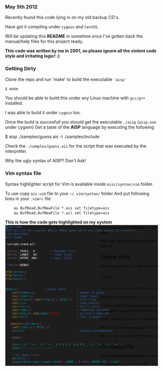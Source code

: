 ### May 5th 2012
Recently found this code lying in on my old backup CD's.

Have got it compiling under `cygwin` and `CentOS`.

Will be updating this **README** in sometime once I've gotten back the manual/help files for this project ready.

**This code was written by me in 2001, so please ignore all the violent code style and irritating logic! :)**

### Getting Dirty
Clone the repo and run 'make' to build the executable `'aisp'`

```bash
$ make
```

You should be able to build this under any Linux machine with `gcc/g++` installed.

I was able to build it under `cygwin` too.

Once the build is succesfull you should get the executable `./aisp` (`aisp.exe` under cygwin)
Get a taste of the **AISP** language by executing the following

$ aisp ./samples/guess.ais -I ./samples/include

Check the `./samples/guess.ais` for the script that was executed by the interpreter.

Why the ugly syntax of AISP? Don't Ask!

### Vim syntax file
Syntax highlighter script for Vim is available inside `misc/syntax/vim` folder.

To use copy `ais.vim` file to your `~/.vim/syntax/` folder
And put following lines in your `.vimrc` file

```vimrc
    au BufRead,BufNewFile *.ais set filetype=ais
    au BufRead,BufNewFile *.ail set filetype=ais
```

**This is how the code gets highlighted on my system**
![Syntax Highlighting Screenshot](misc/screenshots/aisp-vim-syntax.png)

